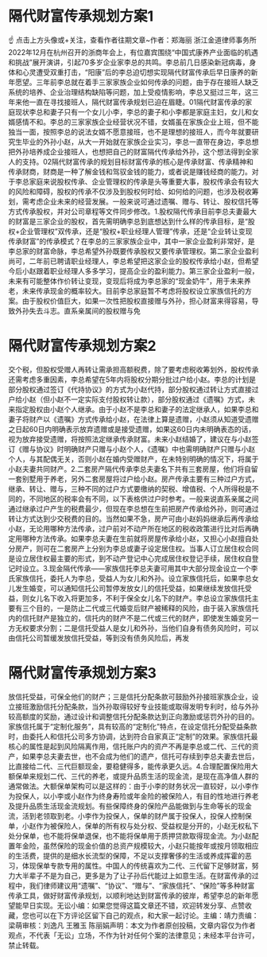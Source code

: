 # 隔代财富传承规划方案1

☝ 点击上方头像或+关注，查看作者往期文章~作者：郑海丽 浙江金道律师事务所2022年12月在杭州召开的浙商年会上，有位嘉宾围绕“中国式康养产业面临的机遇和挑战”展开演讲，引起70多岁企业家李总的共鸣。李总前几日感染新冠病毒，身体和心灵遭受双重打击，“阳康”后的李总迫切想实现隔代财富传承后早日康养的新年愿望。三年前李总就在着手三家家族企业如何传承的问题，由于存在接班人缺乏系统的培养、企业治理结构缺陷等问题，加上受疫情影响，李总又挺过三年，这三年来他一直在寻找接班人，隔代财富传承规划已迫在眉睫。01隔代财富传承的家庭现状李总和妻子只有一个女儿小李，李总的妻子和小李都是家庭主妇，女儿和女婿感情不和。李总的三家家族企业经营状况不错，女婿虽在家族企业上班，但不能独当一面，按照李总的说法女婿不愿意接班，也不是理想的接班人，而今年就要研究生毕业的外孙小赵，从大一开始就在家族企业实习，李总一直带在身边，李总想把外孙培养成企业接班人，也想把自己的财富隔代传承给外孙，这个想法得到全家人的支持。02隔代财富传承的规划目标财富传承的核心是传承财富、传承精神和传承财商，财商是一种了解金钱和驾驭金钱的能力，或者说是赚钱经商的能力。对于李总家庭来说股权传承、企业管理权的传承是头等重要大事，股权传承会有较大的风险和障碍，股权的传承不仅涉及到股权何时给、如何给的问题，也涉及税收筹划，需考虑企业未来的经营发展。一般来说可通过遗嘱、赠与、转让、股权信托等方式传承股权，并对公司章程等文件同步修改。1.股权隔代传承目前李总夫妻最大的财富是三家企业的股权，首先需明确李总到底想达到什么样的传承目标，是“股权+企业管理权”双传承，还是“股权+职业经理人管理”传承，还是“企业转让变现传承财富”的传承模式？在李总的三家家族企业中，其中一家企业盈利非常好，是李总家的财富命脉，李总希望外孙既要传承股权又要传承管理权。第二家企业盈利尚可，二年前已聘请职业经理人，李总希望把这家企业的股权传承给小赵，但希望今后小赵跟着职业经理人多多学习，提高企业的盈利能力。第三家企业盈利一般，未来有可能整体作价转让变现，变现后将成为李总家的“现金奶牛”，用于未来养老，未来传承现金的概率较大。目前李总家庭暂不考虑将股权设立家族信托的方案。由于股权价值巨大，如果一次性把股权直接赠与外孙，担心财富来得容易，导致外孙失去斗志。直系亲属间的股权赠与免

# 隔代财富传承规划方案2

交个税，但股权受赠人再转让需承担高额税费，除了要考虑税收筹划外，股权传承还需考虑多重因素，李总希望在5年内将股权分期分批过户给小赵。李总的计划是部分股权通过签订《代持协议》的方式为小赵代持，部分股权通过转让方式直接过户给小赵（但小赵不一定实际支付股权转让款），部分股权通过《遗嘱》方式，未来指定股权由小赵个人继承。由于小赵不是李总和妻子的法定继承人，如果李总和妻子将财产以《遗嘱》方式传承给小赵，在法律上算是遗赠，小赵须从知道受遗赠之日起60日内明确表示放弃遗赠或是接受遗赠，如果这60日内未明确表态的话，视为放弃接受遗赠，将按照法定继承传承财富。未来小赵结婚了，建议在与小赵签订《赠与协议》时明确财产只赠与小赵个人，《遗嘱》中也需明确财产只赠与小赵个人，与其配偶无关，否则小赵在婚内受赠财产，在未特别明确的情况下，将属于小赵夫妻共同财产。2.二套房产隔代传承李总夫妻名下共有三套房屋，他们将自留一套别墅用于养老，另外二套房屋将过户给小赵。房产传承主要有三种过户方式，继承、转让、赠与，三种不同的过户方式要缴纳的契税、增值税、个人所得税是不同的，不同地区的税率会有不同，以下表格供过户时参考。一般来说直系亲属之间通过继承过户产生的税费最少，但现在李总想在生前把房产传承给外孙，则可通过转让方式达到少交税费的目的。当然如果不急，房产可由小赵妈妈继承后再传承给小赵，无论用哪种方法传承，过户前对不动产所在地区的税收政策进行比对后再确定用哪种方法传承。如果李总夫妻在生前就将房屋传承给小赵，又担心小赵擅自处分房产，则可在二套房产上分别为李总或妻子设定居住权。当事人订立居住权合同是设立居住权最主要的形式，到不动产登记中心完成居住权登记手续，居住权自登记时设立。3.现金隔代传承——家族信托李总夫妻可用其中大部分现金设立一个李氏家族信托，委托人为李总，受益人为女儿和外孙。设立家族信托后，如果李总女儿发生婚变，可以通知信托公司暂停发放女儿的信托受益，如果继续发放信托受益，则女儿名下收入将更加多，不利于保全女儿名下的财产。李总设立家族信托主要有三个目的，一是防止二代或三代婚变后财产被稀释的风险，由于装入家族信托内的信托财产是独立的，信托内的财产不是二代或三代的财产，即使发生婚变另一方无权要求分割；二是信托受益人是女儿和外孙，当他们自身有债务风险时，可以由信托公司暂缓发放信托受益，等到没有债务风险后，再发

# 隔代财富传承规划方案3

放信托受益，可保全他们的财产；三是信托分配条款可鼓励外孙接班家族企业，设立接班激励信托分配条款，当外孙取得较好专业技能或取得发明专利时，给与外孙较高额度的奖励，通过设计和调整信托分配条款达到正向激励或惩罚外孙的目的。家族信托属于“定制化服务”，具有较高的“定制化”特点，在设定信托分配受益条款时，由委托人和信托公司多方协调，达到符合自家真正“定制”的效果。家族信托最核心的属性是起到风险隔离作用，信托账户内的资产不再是李总或二代、三代的资产，如果李总夫妻去世，也不会成为他们的遗产，信托可存续到李总夫妻去世后，比直接给二代、三代巨额现金，要稳健得多，能传承更久远。4.合理配置保险用大额保单来规划二代、三代的养老，或提升品质生活的现金流，是现在高净值人群的通常做法。大额保单架构可以是这样的：由于小李的财务状况一直较好，以小李作为投保人，以小李或小赵作为终身寿险或年金险的被保险人，有目的性地进行养老及提升品质生活现金流规划。有些保障终身的保险产品能做到与生命等长的现金流，活到老领取到老。小李作为投保人，保单的财产属于投保人，投保人控制保单，小赵作为被保险人，保单的所有权与处分权、受益权是分开的，小赵无权私下处分保单，也不能将保单退保，也不能将保单用于质押贷款取得现金流。为小赵配置年金险，虽然保险的现金价值的总资产规模较大，小赵只能按年或按月领取相应的生活费，提供的是细水长流型的保障，不足以支撑奢侈的生活或养成挥霍的恶习，体现保单专款专用的属性。中国人的传统喜欢为二代、三代留下足够财富，努力大半辈子不是为自己，更多是为了让子孙后代能过上如意生活。在财富传承的过程中，我们律师建议用“遗嘱”、“协议”、“赠与”、“家族信托”、“保险”等多种财富传承工具，做好财富传承规划，以顺利地达到财富传承的彼岸，希望李总的新年愿望能早日实现。无讼小编：如果您觉得这篇文章还不错，欢迎转发分享、点赞收藏，您也可以在下方评论区留下自己的观点，和大家一起讨论。主编：靖力责编：梁萌审核：刘逸凡 王雅玉 陈丽娟声明：本文为作者原创投稿，文章内容仅为作者观点，不代表「无讼」立场，不作为针对任何个案的法律意见；未经本平台许可，禁止转载。

